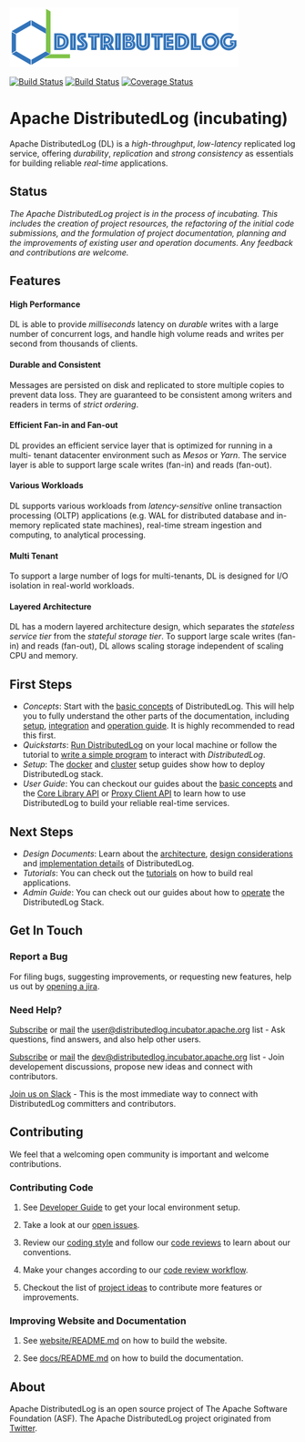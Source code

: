 ![logo](/website/images/distributedlog_logo_m.png?raw=true "Apache DistributedLog logo")

[![Build Status](https://travis-ci.org/apache/incubator-distributedlog.svg?branch=master)](https://travis-ci.org/apache/incubator-distributedlog)
[![Build Status](https://builds.apache.org/buildStatus/icon?job=distributedlog-nightly-build)](https://builds.apache.org/job/distributedlog-nightly-build/)
[![Coverage Status](https://coveralls.io/repos/github/apache/incubator-distributedlog/badge.svg?branch=master)](https://coveralls.io/github/apache/incubator-distributedlog?branch=master)

# Apache DistributedLog (incubating)

Apache DistributedLog (DL) is a *high-throughput*, *low-latency* replicated log service, offering
*durability*, *replication* and *strong consistency* as essentials for building
reliable _real-time_ applications.

## Status

_The Apache DistributedLog project is in the process of incubating. This includes the creation of project resources,
the refactoring of the initial code submissions, and the formulation of project documentation, planning and the
improvements of existing user and operation documents. Any feedback and contributions are welcome._

## Features

#### High Performance

DL is able to provide *milliseconds* latency on *durable* writes with a large number
of concurrent logs, and handle high volume reads and writes per second from
thousands of clients.

#### Durable and Consistent

Messages are persisted on disk and replicated to store multiple copies to
prevent data loss. They are guaranteed to be consistent among writers and
readers in terms of *strict ordering*.

#### Efficient Fan-in and Fan-out

DL provides an efficient service layer that is optimized for running in a multi-
tenant datacenter environment such as _Mesos_ or _Yarn_. The service layer is able
to support large scale writes (fan-in) and reads (fan-out).

#### Various Workloads

DL supports various workloads from *latency-sensitive* online transaction
processing (OLTP) applications (e.g. WAL for distributed database and in-memory
replicated state machines), real-time stream ingestion and computing, to
analytical processing.

#### Multi Tenant

To support a large number of logs for multi-tenants, DL is designed for I/O
isolation in real-world workloads.

#### Layered Architecture

DL has a modern layered architecture design, which separates the *stateless
service tier* from the *stateful storage tier*. To support large scale writes (fan-
in) and reads (fan-out), DL allows scaling storage independent of scaling CPU
and memory.

## First Steps

* *Concepts*: Start with the [basic concepts](http://distributedlog.incubator.apache.org/docs/latest/basics/introduction) of DistributedLog.
  This will help you to fully understand the other parts of the documentation,
  including [setup](http://distributedlog.incubator.apache.org/docs/latest/deployment/cluster),
  [integration](http://distributedlog.incubator.apache.org/docs/latest/user_guide/api/main.html) and
  [operation guide](http://distributedlog.incubator.apache.org/docs/latest/admin_guide/main.html).
  It is highly recommended to read this first.
* *Quickstarts*: [Run DistributedLog](http://distributedlog.incubator.apache.org/docs/latest/start/quickstart) on your local machine
  or follow the tutorial to [write a simple program](http://distributedlog.incubator.apache.org/docs/latest/tutorials/basic-1) to interact with _DistributedLog_.
* *Setup*: The [docker](http://distributedlog.incubator.apache.org/docs/latest/deployment/docker) and [cluster](http://distributedlog.incubator.apache.org/docs/latest/deployment/cluster) setup guides show how to deploy DistributedLog stack.
* *User Guide*: You can checkout our guides about the [basic concepts](http://distributedlog.incubator.apache.org/docs/latest/basics/introduction) and the [Core Library API](http://distributedlog.incubator.apache.org/docs/latest/user_guide/api/core) or [Proxy Client API](http://distributedlog.incubator.apache.org/docs/latest/user_guide/api/proxy)
  to learn how to use DistributedLog to build your reliable real-time services.

## Next Steps

* *Design Documents*: Learn about the [architecture](http://distributedlog.incubator.apache.org/docs/latest/user_guide/architecture/main),
  [design considerations](http://distributedlog.incubator.apache.org/docs/latest/user_guide/design/main) and 
  [implementation details](http://distributedlog.incubator.apache.org/docs/latest/user_guide/implementation/main) of DistributedLog.
* *Tutorials*: You can check out the [tutorials](http://distributedlog.incubator.apache.org/docs/latest/tutorials/main) on how to build real applications.
* *Admin Guide*: You can check out our guides about how to [operate](http://distributedlog.incubator.apache.org/docs/latest/admin_guide/main) the DistributedLog Stack.

## Get In Touch

### Report a Bug

For filing bugs, suggesting improvements, or requesting new features, help us out by [opening a jira](https://issues.apache.org/jira/browse/DL).

### Need Help?

[Subscribe](mailto:user-subscribe@distributedlog.incubator.apache.org) or [mail](mailto:user@distributedlog.incubator.apache.org) the [user@distributedlog.incubator.apache.org](mailto:user@distributedlog.incubator.apache.org) list - Ask questions, find answers, and also help other users.

[Subscribe](mailto:dev-subscribe@distributedlog.incubator.apache.org) or [mail](mailto:dev@distributedlog.incubator.apache.org) the [dev@distributedlog.incubator.apache.org](mailto:dev@distributedlog.incubator.apache.org) list - Join developement discussions, propose new ideas and connect with contributors.

[Join us on Slack](https://getdl-slack.herokuapp.com/) - This is the most immediate way to connect with DistributedLog committers and contributors.

## Contributing

We feel that a welcoming open community is important and welcome contributions.

### Contributing Code

1. See [Developer Guide](https://cwiki.apache.org/confluence/display/DL/Developer+Guide) to get your local environment setup.

2. Take a look at our [open issues](https://issues.apache.org/jira/browse/DL).

3. Review our [coding style](https://cwiki.apache.org/confluence/pages/viewpage.action?pageId=65867477) and follow our [code reviews](https://github.com/apache/incubator-distributedlog/pulls) to learn about our conventions.

4. Make your changes according to our [code review workflow](https://cwiki.apache.org/confluence/display/DL/Contributing+to+DistributedLog#ContributingtoDistributedLog-ContributingCodeChanges).

5. Checkout the list of [project ideas](https://cwiki.apache.org/confluence/display/DL/Project+Ideas) to contribute more features or improvements.

### Improving Website and Documentation

1. See [website/README.md](/website/README.md) on how to build the website.

2. See [docs/README.md](/docs/README.md) on how to build the documentation.

## About

Apache DistributedLog is an open source project of The Apache Software Foundation (ASF). The Apache DistributedLog project originated from [Twitter](https://twitter.com/).
